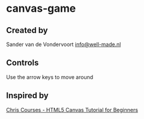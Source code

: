 # canvas-game

## Created by
Sander van de Vondervoort
info@well-made.nl

## Controls
Use the arrow keys to move around

## Inspired by
[Chris Courses - HTML5 Canvas Tutorial for Beginners](https://www.youtube.com/watch?v=EO6OkltgudE&list=PLpPnRKq7eNW3We9VdCfx9fprhqXHwTPXL&index=1)